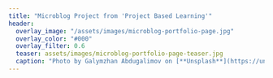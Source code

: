 ```yaml
---
title: "Microblog Project from 'Project Based Learning'"
header:
  overlay_image: "/assets/images/microblog-portfolio-page.jpg"
  overlay_color: "#000"
  overlay_filter: 0.6
  teaser: assets/images/microblog-portfolio-page-teaser.jpg
  caption: "Photo by Galymzhan Abdugalimov on [**Unsplash**](https://unsplash.com)"
---
```

